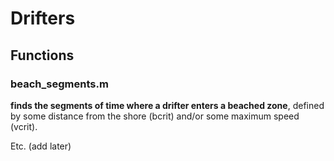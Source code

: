 # Drifters
## Functions

### beach_segments.m
**finds the segments of time where a drifter enters a beached zone**, defined by some distance from the shore (bcrit) and/or some maximum speed (vcrit).  

Etc. (add later)
